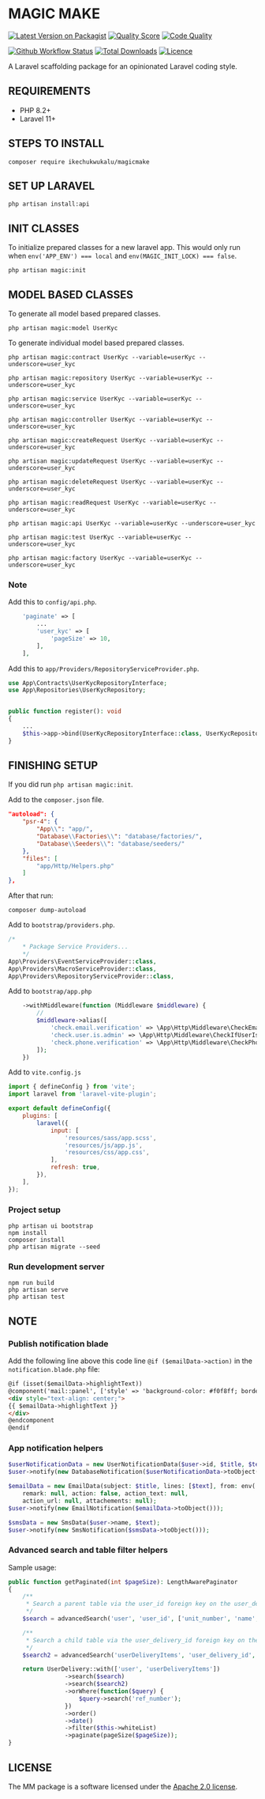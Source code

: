 # MAGIC MAKE

[![Latest Version on Packagist](https://img.shields.io/packagist/v/ikechukwukalu/magicmake?style=flat-square)](https://packagist.org/packages/ikechukwukalu/magicmake)
[![Quality Score](https://img.shields.io/scrutinizer/quality/g/ikechukwukalu/magicmake/main?style=flat-square)](https://scrutinizer-ci.com/g/ikechukwukalu/magicmake/)
[![Code Quality](https://img.shields.io/codefactor/grade/github/ikechukwukalu/magicmake?style=flat-square)](https://www.codefactor.io/repository/github/ikechukwukalu/magicmake)
<!-- [![Known Vulnerabilities](https://snyk.io/test/github/ikechukwukalu/magicmake/badge.svg?style=flat-square)](https://security.snyk.io/package/composer/ikechukwukalu%2Fmagicmake) -->
[![Github Workflow Status](https://img.shields.io/github/actions/workflow/status/ikechukwukalu/magicmake/magicmake.yml?branch=main&style=flat-square)](https://github.com/ikechukwukalu/magicmake/actions/workflows/magicmake.yml)
[![Total Downloads](https://img.shields.io/packagist/dt/ikechukwukalu/magicmake?style=flat-square)](https://packagist.org/packages/ikechukwukalu/magicmake)
[![Licence](https://img.shields.io/packagist/l/ikechukwukalu/magicmake?style=flat-square)](https://github.com/ikechukwukalu/magicmake/blob/main/LICENSE.md)

A Laravel scaffolding package for an opinionated Laravel coding style.

## REQUIREMENTS

- PHP 8.2+
- Laravel 11+

## STEPS TO INSTALL

``` shell
composer require ikechukwukalu/magicmake
```

## SET UP LARAVEL

``` shell
php artisan install:api
```

## INIT CLASSES

To initialize prepared classes for a new laravel app. This would only run when `env('APP_ENV') === local` and `env(MAGIC_INIT_LOCK) === false`.

``` shell
php artisan magic:init
```

## MODEL BASED CLASSES

To generate all model based prepared classes.

``` shell
php artisan magic:model UserKyc
```

To generate individual model based prepared classes.

``` shell
php artisan magic:contract UserKyc --variable=userKyc --underscore=user_kyc

php artisan magic:repository UserKyc --variable=userKyc --underscore=user_kyc

php artisan magic:service UserKyc --variable=userKyc --underscore=user_kyc

php artisan magic:controller UserKyc --variable=userKyc --underscore=user_kyc

php artisan magic:createRequest UserKyc --variable=userKyc --underscore=user_kyc

php artisan magic:updateRequest UserKyc --variable=userKyc --underscore=user_kyc

php artisan magic:deleteRequest UserKyc --variable=userKyc --underscore=user_kyc

php artisan magic:readRequest UserKyc --variable=userKyc --underscore=user_kyc

php artisan magic:api UserKyc --variable=userKyc --underscore=user_kyc

php artisan magic:test UserKyc --variable=userKyc --underscore=user_kyc

php artisan magic:factory UserKyc --variable=userKyc --underscore=user_kyc
```

### Note

Add this to `config/api.php`.

```php
    'paginate' => [
        ...
        'user_kyc' => [
            'pageSize' => 10,
        ],
    ],
```

Add this to `app/Providers/RepositoryServiceProvider.php`.

```php
use App\Contracts\UserKycRepositoryInterface;
use App\Repositories\UserKycRepository;


public function register(): void
{
    ...
    $this->app->bind(UserKycRepositoryInterface::class, UserKycRepository::class);
}
```


## FINISHING SETUP

If you did run `php artisan magic:init`.

Add to the `composer.json` file.

```json
"autoload": {
    "psr-4": {
        "App\\": "app/",
        "Database\\Factories\\": "database/factories/",
        "Database\\Seeders\\": "database/seeders/"
    },
    "files": [
        "app/Http/Helpers.php"
    ]
},
```

After that run:

```shell
composer dump-autoload
```

Add to `bootstrap/providers.php`.

```php
/*
    * Package Service Providers...
    */
App\Providers\EventServiceProvider::class,
App\Providers\MacroServiceProvider::class,
App\Providers\RepositoryServiceProvider::class,
```

Add to `bootstrap/app.php`

```php
    ->withMiddleware(function (Middleware $middleware) {
        //
        $middleware->alias([
            'check.email.verification' => \App\Http\Middleware\CheckEmailVerification::class,
            'check.user.is.admin' => \App\Http\Middleware\CheckIfUserIsAdmin::class,
            'check.phone.verification' => \App\Http\Middleware\CheckPhoneVerification::class,
        ]);
    })
```

Add to `vite.config.js`

```js
import { defineConfig } from 'vite';
import laravel from 'laravel-vite-plugin';

export default defineConfig({
    plugins: [
        laravel({
            input: [
                'resources/sass/app.scss',
                'resources/js/app.js',
                'resources/css/app.css',
            ],
            refresh: true,
        }),
    ],
});
```

### Project setup

```shell
php artisan ui bootstrap
npm install
composer install
php artisan migrate --seed
```

### Run development server

```shell
npm run build
php artisan serve
php artisan test
```

## NOTE

### Publish notification blade

Add the following line above this code line `@if ($emailData->action)` in the `notification.blade.php` file:

```html
@if (isset($emailData->highlightText))
@component('mail::panel', ['style' => 'background-color: #f0f8ff; border-radius: 0.5rem; padding: 16px;text-align: center'])
<div style="text-align: center;">
{{ $emailData->highlightText }}
</div>
@endcomponent
@endif

```

### App notification helpers

```php
$userNotificationData = new UserNotificationData($user->id, $title, $text);
$user->notify(new DatabaseNotification($userNotificationData->toObject()));

$emailData = new EmailData(subject: $title, lines: [$text], from: env('MAIL_FROM_ADDRESS'),
    remark: null, action: false, action_text: null,
    action_url: null, attachements: null);
$user->notify(new EmailNotification($emailData->toObject()));

$smsData = new SmsData($user->name, $text);
$user->notify(new SmsNotification($smsData->toObject()));
```

### Advanced search and table filter helpers

Sample usage:

```php
public function getPaginated(int $pageSize): LengthAwarePaginator
{
    /**
     * Search a parent table via the user_id foreign key on the user_deliveries table
     */
    $search = advancedSearch('user', 'user_id', ['unit_number', 'name', 'email', 'first_name', 'last_name', 'middle_name']);

    /**
     * Search a child table via the user_delivery_id foreign key on the user_delivery_items table
     */
    $search2 = advancedSearch('userDeliveryItems', 'user_delivery_id', ['tracking_number', 'name', 'delivery_vendor'], 'user_delivery_items');

    return UserDelivery::with(['user', 'userDeliveryItems'])
                ->search($search)
                ->search($search2)
                ->orWhere(function($query) {
                    $query->search('ref_number');
                })
                ->order()
                ->date()
                ->filter($this->whiteList)
                ->paginate(pageSize($pageSize));
}
```

## LICENSE

The MM package is a software licensed under the [Apache 2.0 license](https://www.apache.org/licenses/LICENSE-2.0).
